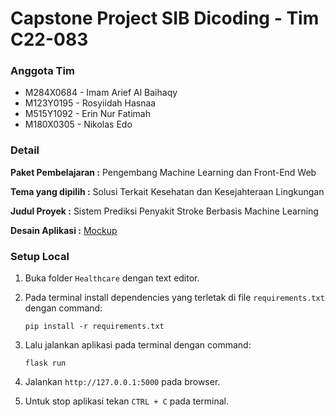 # Capstone Project SIB Dicoding - Tim C22-083
### Anggota Tim
- M284X0684 - Imam Arief Al Baihaqy
- M123Y0195 - Rosyiidah Hasnaa
- M515Y1092 - Erin Nur Fatimah
- M180X0305 - Nikolas Edo

### Detail
**Paket Pembelajaran :** Pengembang Machine Learning dan Front-End Web

**Tema yang dipilih :** Solusi Terkait Kesehatan dan Kesejahteraan Lingkungan

**Judul Proyek :** Sistem Prediksi Penyakit Stroke Berbasis Machine Learning

**Desain Aplikasi :** [Mockup](https://www.figma.com/file/MGVtkZNJYG899CkmT3ytBl/SIB-Dicoding-3-MLFE---C22-083?node-id=1%3A2&t=qCyVeegtS7MG2iBh-1)

### Setup Local

1. Buka folder ```Healthcare``` dengan text editor.

2. Pada terminal install dependencies yang terletak di file ```requirements.txt``` dengan command:
    ```
    pip install -r requirements.txt
    ```

3. Lalu jalankan aplikasi pada terminal dengan command:
    ```
    flask run
    ```

4. Jalankan ```http://127.0.0.1:5000``` pada browser.

5. Untuk stop aplikasi tekan ```CTRL + C``` pada terminal.
